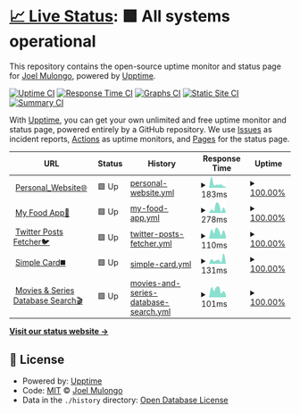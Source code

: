 # [📈 Live Status](https://joelwmulongo.github.io/monitoring-): <!--live status--> **🟩 All systems operational**

This repository contains the open-source uptime monitor and status page for [Joel Mulongo](https://joelwmulongo.github.io/monitoring-), powered by [Upptime](https://github.com/upptime/upptime).

[![Uptime CI](https://github.com/joelwmulongo/monitoring-/workflows/Uptime%20CI/badge.svg)](https://github.com/joelwmulongo/monitoring-/actions?query=workflow%3A%22Uptime+CI%22)
[![Response Time CI](https://github.com/joelwmulongo/monitoring-/workflows/Response%20Time%20CI/badge.svg)](https://github.com/joelwmulongo/monitoring-/actions?query=workflow%3A%22Response+Time+CI%22)
[![Graphs CI](https://github.com/joelwmulongo/monitoring-/workflows/Graphs%20CI/badge.svg)](https://github.com/joelwmulongo/monitoring-/actions?query=workflow%3A%22Graphs+CI%22)
[![Static Site CI](https://github.com/joelwmulongo/monitoring-/workflows/Static%20Site%20CI/badge.svg)](https://github.com/joelwmulongo/monitoring-/actions?query=workflow%3A%22Static+Site+CI%22)
[![Summary CI](https://github.com/joelwmulongo/monitoring-/workflows/Summary%20CI/badge.svg)](https://github.com/joelwmulongo/monitoring-/actions?query=workflow%3A%22Summary+CI%22)

With [Upptime](https://upptime.js.org), you can get your own unlimited and free uptime monitor and status page, powered entirely by a GitHub repository. We use [Issues](https://github.com/joelwmulongo/monitoring-/issues) as incident reports, [Actions](https://github.com/joelwmulongo/monitoring-/actions) as uptime monitors, and [Pages](https://joelwmulongo.github.io/monitoring-) for the status page.

<!--start: status pages-->
<!-- This summary is generated by Upptime (https://github.com/upptime/upptime) -->
<!-- Do not edit this manually, your changes will be overwritten -->
<!-- prettier-ignore -->
| URL | Status | History | Response Time | Uptime |
| --- | ------ | ------- | ------------- | ------ |
| <img alt="" src="https://icons.duckduckgo.com/ip3/joelmulongo.vercel.app.ico" height="13"> [Personal_Website🌐](https://joelmulongo.vercel.app) | 🟩 Up | [personal-website.yml](https://github.com/JoelwMulongo/monitoringsite/commits/HEAD/history/personal-website.yml) | <details><summary><img alt="Response time graph" src="./graphs/personal-website/response-time-week.png" height="20"> 183ms</summary><br><a href="https://joelwmulongo.github.io/monitoringsite/history/personal-website"><img alt="Response time 127" src="https://img.shields.io/endpoint?url=https%3A%2F%2Fraw.githubusercontent.com%2FJoelwMulongo%2Fmonitoringsite%2FHEAD%2Fapi%2Fpersonal-website%2Fresponse-time.json"></a><br><a href="https://joelwmulongo.github.io/monitoringsite/history/personal-website"><img alt="24-hour response time 42" src="https://img.shields.io/endpoint?url=https%3A%2F%2Fraw.githubusercontent.com%2FJoelwMulongo%2Fmonitoringsite%2FHEAD%2Fapi%2Fpersonal-website%2Fresponse-time-day.json"></a><br><a href="https://joelwmulongo.github.io/monitoringsite/history/personal-website"><img alt="7-day response time 183" src="https://img.shields.io/endpoint?url=https%3A%2F%2Fraw.githubusercontent.com%2FJoelwMulongo%2Fmonitoringsite%2FHEAD%2Fapi%2Fpersonal-website%2Fresponse-time-week.json"></a><br><a href="https://joelwmulongo.github.io/monitoringsite/history/personal-website"><img alt="30-day response time 169" src="https://img.shields.io/endpoint?url=https%3A%2F%2Fraw.githubusercontent.com%2FJoelwMulongo%2Fmonitoringsite%2FHEAD%2Fapi%2Fpersonal-website%2Fresponse-time-month.json"></a><br><a href="https://joelwmulongo.github.io/monitoringsite/history/personal-website"><img alt="1-year response time 120" src="https://img.shields.io/endpoint?url=https%3A%2F%2Fraw.githubusercontent.com%2FJoelwMulongo%2Fmonitoringsite%2FHEAD%2Fapi%2Fpersonal-website%2Fresponse-time-year.json"></a></details> | <details><summary><a href="https://joelwmulongo.github.io/monitoringsite/history/personal-website">100.00%</a></summary><a href="https://joelwmulongo.github.io/monitoringsite/history/personal-website"><img alt="All-time uptime 99.74%" src="https://img.shields.io/endpoint?url=https%3A%2F%2Fraw.githubusercontent.com%2FJoelwMulongo%2Fmonitoringsite%2FHEAD%2Fapi%2Fpersonal-website%2Fuptime.json"></a><br><a href="https://joelwmulongo.github.io/monitoringsite/history/personal-website"><img alt="24-hour uptime 100.00%" src="https://img.shields.io/endpoint?url=https%3A%2F%2Fraw.githubusercontent.com%2FJoelwMulongo%2Fmonitoringsite%2FHEAD%2Fapi%2Fpersonal-website%2Fuptime-day.json"></a><br><a href="https://joelwmulongo.github.io/monitoringsite/history/personal-website"><img alt="7-day uptime 100.00%" src="https://img.shields.io/endpoint?url=https%3A%2F%2Fraw.githubusercontent.com%2FJoelwMulongo%2Fmonitoringsite%2FHEAD%2Fapi%2Fpersonal-website%2Fuptime-week.json"></a><br><a href="https://joelwmulongo.github.io/monitoringsite/history/personal-website"><img alt="30-day uptime 100.00%" src="https://img.shields.io/endpoint?url=https%3A%2F%2Fraw.githubusercontent.com%2FJoelwMulongo%2Fmonitoringsite%2FHEAD%2Fapi%2Fpersonal-website%2Fuptime-month.json"></a><br><a href="https://joelwmulongo.github.io/monitoringsite/history/personal-website"><img alt="1-year uptime 100.00%" src="https://img.shields.io/endpoint?url=https%3A%2F%2Fraw.githubusercontent.com%2FJoelwMulongo%2Fmonitoringsite%2FHEAD%2Fapi%2Fpersonal-website%2Fuptime-year.json"></a></details>
| <img alt="" src="https://icons.duckduckgo.com/ip3/joelfoodordering.netlify.app.ico" height="13"> [My Food App🍝](https://joelfoodordering.netlify.app) | 🟩 Up | [my-food-app.yml](https://github.com/JoelwMulongo/monitoringsite/commits/HEAD/history/my-food-app.yml) | <details><summary><img alt="Response time graph" src="./graphs/my-food-app/response-time-week.png" height="20"> 278ms</summary><br><a href="https://joelwmulongo.github.io/monitoringsite/history/my-food-app"><img alt="Response time 216" src="https://img.shields.io/endpoint?url=https%3A%2F%2Fraw.githubusercontent.com%2FJoelwMulongo%2Fmonitoringsite%2FHEAD%2Fapi%2Fmy-food-app%2Fresponse-time.json"></a><br><a href="https://joelwmulongo.github.io/monitoringsite/history/my-food-app"><img alt="24-hour response time 24" src="https://img.shields.io/endpoint?url=https%3A%2F%2Fraw.githubusercontent.com%2FJoelwMulongo%2Fmonitoringsite%2FHEAD%2Fapi%2Fmy-food-app%2Fresponse-time-day.json"></a><br><a href="https://joelwmulongo.github.io/monitoringsite/history/my-food-app"><img alt="7-day response time 278" src="https://img.shields.io/endpoint?url=https%3A%2F%2Fraw.githubusercontent.com%2FJoelwMulongo%2Fmonitoringsite%2FHEAD%2Fapi%2Fmy-food-app%2Fresponse-time-week.json"></a><br><a href="https://joelwmulongo.github.io/monitoringsite/history/my-food-app"><img alt="30-day response time 237" src="https://img.shields.io/endpoint?url=https%3A%2F%2Fraw.githubusercontent.com%2FJoelwMulongo%2Fmonitoringsite%2FHEAD%2Fapi%2Fmy-food-app%2Fresponse-time-month.json"></a><br><a href="https://joelwmulongo.github.io/monitoringsite/history/my-food-app"><img alt="1-year response time 183" src="https://img.shields.io/endpoint?url=https%3A%2F%2Fraw.githubusercontent.com%2FJoelwMulongo%2Fmonitoringsite%2FHEAD%2Fapi%2Fmy-food-app%2Fresponse-time-year.json"></a></details> | <details><summary><a href="https://joelwmulongo.github.io/monitoringsite/history/my-food-app">100.00%</a></summary><a href="https://joelwmulongo.github.io/monitoringsite/history/my-food-app"><img alt="All-time uptime 99.99%" src="https://img.shields.io/endpoint?url=https%3A%2F%2Fraw.githubusercontent.com%2FJoelwMulongo%2Fmonitoringsite%2FHEAD%2Fapi%2Fmy-food-app%2Fuptime.json"></a><br><a href="https://joelwmulongo.github.io/monitoringsite/history/my-food-app"><img alt="24-hour uptime 100.00%" src="https://img.shields.io/endpoint?url=https%3A%2F%2Fraw.githubusercontent.com%2FJoelwMulongo%2Fmonitoringsite%2FHEAD%2Fapi%2Fmy-food-app%2Fuptime-day.json"></a><br><a href="https://joelwmulongo.github.io/monitoringsite/history/my-food-app"><img alt="7-day uptime 100.00%" src="https://img.shields.io/endpoint?url=https%3A%2F%2Fraw.githubusercontent.com%2FJoelwMulongo%2Fmonitoringsite%2FHEAD%2Fapi%2Fmy-food-app%2Fuptime-week.json"></a><br><a href="https://joelwmulongo.github.io/monitoringsite/history/my-food-app"><img alt="30-day uptime 100.00%" src="https://img.shields.io/endpoint?url=https%3A%2F%2Fraw.githubusercontent.com%2FJoelwMulongo%2Fmonitoringsite%2FHEAD%2Fapi%2Fmy-food-app%2Fuptime-month.json"></a><br><a href="https://joelwmulongo.github.io/monitoringsite/history/my-food-app"><img alt="1-year uptime 100.00%" src="https://img.shields.io/endpoint?url=https%3A%2F%2Fraw.githubusercontent.com%2FJoelwMulongo%2Fmonitoringsite%2FHEAD%2Fapi%2Fmy-food-app%2Fuptime-year.json"></a></details>
| <img alt="" src="https://icons.duckduckgo.com/ip3/twitterpost.vercel.app.ico" height="13"> [Twitter Posts Fetcher🐦](https://twitterpost.vercel.app) | 🟩 Up | [twitter-posts-fetcher.yml](https://github.com/JoelwMulongo/monitoringsite/commits/HEAD/history/twitter-posts-fetcher.yml) | <details><summary><img alt="Response time graph" src="./graphs/twitter-posts-fetcher/response-time-week.png" height="20"> 110ms</summary><br><a href="https://joelwmulongo.github.io/monitoringsite/history/twitter-posts-fetcher"><img alt="Response time 116" src="https://img.shields.io/endpoint?url=https%3A%2F%2Fraw.githubusercontent.com%2FJoelwMulongo%2Fmonitoringsite%2FHEAD%2Fapi%2Ftwitter-posts-fetcher%2Fresponse-time.json"></a><br><a href="https://joelwmulongo.github.io/monitoringsite/history/twitter-posts-fetcher"><img alt="24-hour response time 38" src="https://img.shields.io/endpoint?url=https%3A%2F%2Fraw.githubusercontent.com%2FJoelwMulongo%2Fmonitoringsite%2FHEAD%2Fapi%2Ftwitter-posts-fetcher%2Fresponse-time-day.json"></a><br><a href="https://joelwmulongo.github.io/monitoringsite/history/twitter-posts-fetcher"><img alt="7-day response time 110" src="https://img.shields.io/endpoint?url=https%3A%2F%2Fraw.githubusercontent.com%2FJoelwMulongo%2Fmonitoringsite%2FHEAD%2Fapi%2Ftwitter-posts-fetcher%2Fresponse-time-week.json"></a><br><a href="https://joelwmulongo.github.io/monitoringsite/history/twitter-posts-fetcher"><img alt="30-day response time 106" src="https://img.shields.io/endpoint?url=https%3A%2F%2Fraw.githubusercontent.com%2FJoelwMulongo%2Fmonitoringsite%2FHEAD%2Fapi%2Ftwitter-posts-fetcher%2Fresponse-time-month.json"></a><br><a href="https://joelwmulongo.github.io/monitoringsite/history/twitter-posts-fetcher"><img alt="1-year response time 113" src="https://img.shields.io/endpoint?url=https%3A%2F%2Fraw.githubusercontent.com%2FJoelwMulongo%2Fmonitoringsite%2FHEAD%2Fapi%2Ftwitter-posts-fetcher%2Fresponse-time-year.json"></a></details> | <details><summary><a href="https://joelwmulongo.github.io/monitoringsite/history/twitter-posts-fetcher">100.00%</a></summary><a href="https://joelwmulongo.github.io/monitoringsite/history/twitter-posts-fetcher"><img alt="All-time uptime 99.73%" src="https://img.shields.io/endpoint?url=https%3A%2F%2Fraw.githubusercontent.com%2FJoelwMulongo%2Fmonitoringsite%2FHEAD%2Fapi%2Ftwitter-posts-fetcher%2Fuptime.json"></a><br><a href="https://joelwmulongo.github.io/monitoringsite/history/twitter-posts-fetcher"><img alt="24-hour uptime 100.00%" src="https://img.shields.io/endpoint?url=https%3A%2F%2Fraw.githubusercontent.com%2FJoelwMulongo%2Fmonitoringsite%2FHEAD%2Fapi%2Ftwitter-posts-fetcher%2Fuptime-day.json"></a><br><a href="https://joelwmulongo.github.io/monitoringsite/history/twitter-posts-fetcher"><img alt="7-day uptime 100.00%" src="https://img.shields.io/endpoint?url=https%3A%2F%2Fraw.githubusercontent.com%2FJoelwMulongo%2Fmonitoringsite%2FHEAD%2Fapi%2Ftwitter-posts-fetcher%2Fuptime-week.json"></a><br><a href="https://joelwmulongo.github.io/monitoringsite/history/twitter-posts-fetcher"><img alt="30-day uptime 100.00%" src="https://img.shields.io/endpoint?url=https%3A%2F%2Fraw.githubusercontent.com%2FJoelwMulongo%2Fmonitoringsite%2FHEAD%2Fapi%2Ftwitter-posts-fetcher%2Fuptime-month.json"></a><br><a href="https://joelwmulongo.github.io/monitoringsite/history/twitter-posts-fetcher"><img alt="1-year uptime 99.99%" src="https://img.shields.io/endpoint?url=https%3A%2F%2Fraw.githubusercontent.com%2FJoelwMulongo%2Fmonitoringsite%2FHEAD%2Fapi%2Ftwitter-posts-fetcher%2Fuptime-year.json"></a></details>
| <img alt="" src="https://icons.duckduckgo.com/ip3/joelcard.netlify.app.ico" height="13"> [Simple Card◼️](https://joelcard.netlify.app) | 🟩 Up | [simple-card.yml](https://github.com/JoelwMulongo/monitoringsite/commits/HEAD/history/simple-card.yml) | <details><summary><img alt="Response time graph" src="./graphs/simple-card/response-time-week.png" height="20"> 131ms</summary><br><a href="https://joelwmulongo.github.io/monitoringsite/history/simple-card"><img alt="Response time 231" src="https://img.shields.io/endpoint?url=https%3A%2F%2Fraw.githubusercontent.com%2FJoelwMulongo%2Fmonitoringsite%2FHEAD%2Fapi%2Fsimple-card%2Fresponse-time.json"></a><br><a href="https://joelwmulongo.github.io/monitoringsite/history/simple-card"><img alt="24-hour response time 19" src="https://img.shields.io/endpoint?url=https%3A%2F%2Fraw.githubusercontent.com%2FJoelwMulongo%2Fmonitoringsite%2FHEAD%2Fapi%2Fsimple-card%2Fresponse-time-day.json"></a><br><a href="https://joelwmulongo.github.io/monitoringsite/history/simple-card"><img alt="7-day response time 131" src="https://img.shields.io/endpoint?url=https%3A%2F%2Fraw.githubusercontent.com%2FJoelwMulongo%2Fmonitoringsite%2FHEAD%2Fapi%2Fsimple-card%2Fresponse-time-week.json"></a><br><a href="https://joelwmulongo.github.io/monitoringsite/history/simple-card"><img alt="30-day response time 117" src="https://img.shields.io/endpoint?url=https%3A%2F%2Fraw.githubusercontent.com%2FJoelwMulongo%2Fmonitoringsite%2FHEAD%2Fapi%2Fsimple-card%2Fresponse-time-month.json"></a><br><a href="https://joelwmulongo.github.io/monitoringsite/history/simple-card"><img alt="1-year response time 144" src="https://img.shields.io/endpoint?url=https%3A%2F%2Fraw.githubusercontent.com%2FJoelwMulongo%2Fmonitoringsite%2FHEAD%2Fapi%2Fsimple-card%2Fresponse-time-year.json"></a></details> | <details><summary><a href="https://joelwmulongo.github.io/monitoringsite/history/simple-card">100.00%</a></summary><a href="https://joelwmulongo.github.io/monitoringsite/history/simple-card"><img alt="All-time uptime 99.99%" src="https://img.shields.io/endpoint?url=https%3A%2F%2Fraw.githubusercontent.com%2FJoelwMulongo%2Fmonitoringsite%2FHEAD%2Fapi%2Fsimple-card%2Fuptime.json"></a><br><a href="https://joelwmulongo.github.io/monitoringsite/history/simple-card"><img alt="24-hour uptime 100.00%" src="https://img.shields.io/endpoint?url=https%3A%2F%2Fraw.githubusercontent.com%2FJoelwMulongo%2Fmonitoringsite%2FHEAD%2Fapi%2Fsimple-card%2Fuptime-day.json"></a><br><a href="https://joelwmulongo.github.io/monitoringsite/history/simple-card"><img alt="7-day uptime 100.00%" src="https://img.shields.io/endpoint?url=https%3A%2F%2Fraw.githubusercontent.com%2FJoelwMulongo%2Fmonitoringsite%2FHEAD%2Fapi%2Fsimple-card%2Fuptime-week.json"></a><br><a href="https://joelwmulongo.github.io/monitoringsite/history/simple-card"><img alt="30-day uptime 100.00%" src="https://img.shields.io/endpoint?url=https%3A%2F%2Fraw.githubusercontent.com%2FJoelwMulongo%2Fmonitoringsite%2FHEAD%2Fapi%2Fsimple-card%2Fuptime-month.json"></a><br><a href="https://joelwmulongo.github.io/monitoringsite/history/simple-card"><img alt="1-year uptime 100.00%" src="https://img.shields.io/endpoint?url=https%3A%2F%2Fraw.githubusercontent.com%2FJoelwMulongo%2Fmonitoringsite%2FHEAD%2Fapi%2Fsimple-card%2Fuptime-year.json"></a></details>
| <img alt="" src="https://icons.duckduckgo.com/ip3/movieskali.vercel.app.ico" height="13"> [Movies & Series Database Search🎬](https://movieskali.vercel.app) | 🟩 Up | [movies-and-series-database-search.yml](https://github.com/JoelwMulongo/monitoringsite/commits/HEAD/history/movies-and-series-database-search.yml) | <details><summary><img alt="Response time graph" src="./graphs/movies-and-series-database-search/response-time-week.png" height="20"> 101ms</summary><br><a href="https://joelwmulongo.github.io/monitoringsite/history/movies-and-series-database-search"><img alt="Response time 108" src="https://img.shields.io/endpoint?url=https%3A%2F%2Fraw.githubusercontent.com%2FJoelwMulongo%2Fmonitoringsite%2FHEAD%2Fapi%2Fmovies-and-series-database-search%2Fresponse-time.json"></a><br><a href="https://joelwmulongo.github.io/monitoringsite/history/movies-and-series-database-search"><img alt="24-hour response time 38" src="https://img.shields.io/endpoint?url=https%3A%2F%2Fraw.githubusercontent.com%2FJoelwMulongo%2Fmonitoringsite%2FHEAD%2Fapi%2Fmovies-and-series-database-search%2Fresponse-time-day.json"></a><br><a href="https://joelwmulongo.github.io/monitoringsite/history/movies-and-series-database-search"><img alt="7-day response time 101" src="https://img.shields.io/endpoint?url=https%3A%2F%2Fraw.githubusercontent.com%2FJoelwMulongo%2Fmonitoringsite%2FHEAD%2Fapi%2Fmovies-and-series-database-search%2Fresponse-time-week.json"></a><br><a href="https://joelwmulongo.github.io/monitoringsite/history/movies-and-series-database-search"><img alt="30-day response time 102" src="https://img.shields.io/endpoint?url=https%3A%2F%2Fraw.githubusercontent.com%2FJoelwMulongo%2Fmonitoringsite%2FHEAD%2Fapi%2Fmovies-and-series-database-search%2Fresponse-time-month.json"></a><br><a href="https://joelwmulongo.github.io/monitoringsite/history/movies-and-series-database-search"><img alt="1-year response time 108" src="https://img.shields.io/endpoint?url=https%3A%2F%2Fraw.githubusercontent.com%2FJoelwMulongo%2Fmonitoringsite%2FHEAD%2Fapi%2Fmovies-and-series-database-search%2Fresponse-time-year.json"></a></details> | <details><summary><a href="https://joelwmulongo.github.io/monitoringsite/history/movies-and-series-database-search">100.00%</a></summary><a href="https://joelwmulongo.github.io/monitoringsite/history/movies-and-series-database-search"><img alt="All-time uptime 100.00%" src="https://img.shields.io/endpoint?url=https%3A%2F%2Fraw.githubusercontent.com%2FJoelwMulongo%2Fmonitoringsite%2FHEAD%2Fapi%2Fmovies-and-series-database-search%2Fuptime.json"></a><br><a href="https://joelwmulongo.github.io/monitoringsite/history/movies-and-series-database-search"><img alt="24-hour uptime 100.00%" src="https://img.shields.io/endpoint?url=https%3A%2F%2Fraw.githubusercontent.com%2FJoelwMulongo%2Fmonitoringsite%2FHEAD%2Fapi%2Fmovies-and-series-database-search%2Fuptime-day.json"></a><br><a href="https://joelwmulongo.github.io/monitoringsite/history/movies-and-series-database-search"><img alt="7-day uptime 100.00%" src="https://img.shields.io/endpoint?url=https%3A%2F%2Fraw.githubusercontent.com%2FJoelwMulongo%2Fmonitoringsite%2FHEAD%2Fapi%2Fmovies-and-series-database-search%2Fuptime-week.json"></a><br><a href="https://joelwmulongo.github.io/monitoringsite/history/movies-and-series-database-search"><img alt="30-day uptime 100.00%" src="https://img.shields.io/endpoint?url=https%3A%2F%2Fraw.githubusercontent.com%2FJoelwMulongo%2Fmonitoringsite%2FHEAD%2Fapi%2Fmovies-and-series-database-search%2Fuptime-month.json"></a><br><a href="https://joelwmulongo.github.io/monitoringsite/history/movies-and-series-database-search"><img alt="1-year uptime 100.00%" src="https://img.shields.io/endpoint?url=https%3A%2F%2Fraw.githubusercontent.com%2FJoelwMulongo%2Fmonitoringsite%2FHEAD%2Fapi%2Fmovies-and-series-database-search%2Fuptime-year.json"></a></details>

<!--end: status pages-->

[**Visit our status website →**](https://joelwmulongo.github.io/monitoring-)

## 📄 License

- Powered by: [Upptime](https://github.com/upptime/upptime)
- Code: [MIT](./LICENSE) © [Joel Mulongo](https://joelwmulongo.github.io/monitoring-)
- Data in the `./history` directory: [Open Database License](https://opendatacommons.org/licenses/odbl/1-0/)

